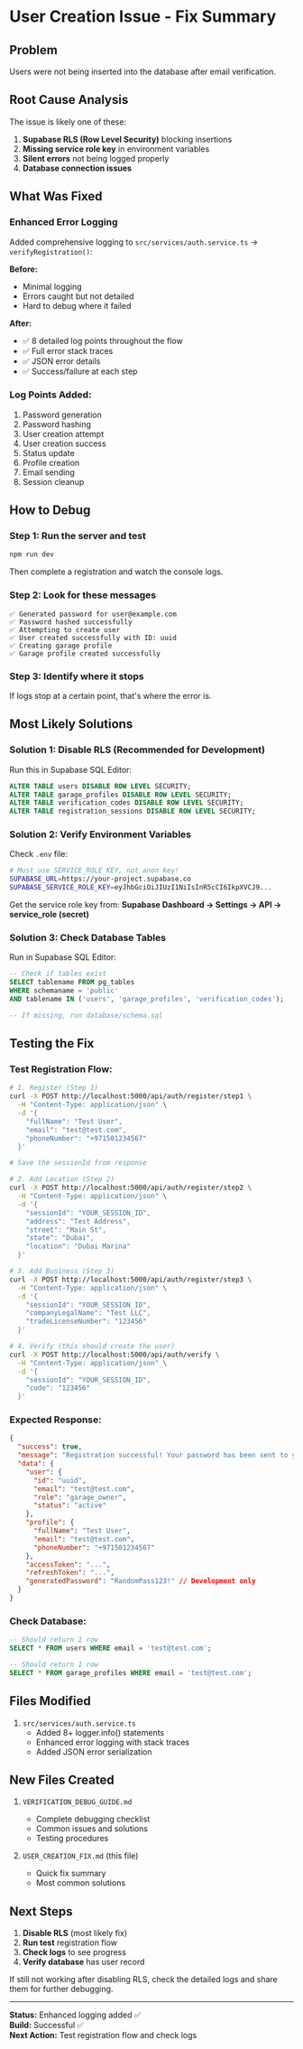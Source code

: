 # User Creation Issue - Fix Summary

## Problem
Users were not being inserted into the database after email verification.

## Root Cause Analysis

The issue is likely one of these:

1. **Supabase RLS (Row Level Security)** blocking insertions
2. **Missing service role key** in environment variables
3. **Silent errors** not being logged properly
4. **Database connection issues**

## What Was Fixed

### Enhanced Error Logging

Added comprehensive logging to `src/services/auth.service.ts` → `verifyRegistration()`:

**Before:**
- Minimal logging
- Errors caught but not detailed
- Hard to debug where it failed

**After:**
- ✅ 8 detailed log points throughout the flow
- ✅ Full error stack traces
- ✅ JSON error details
- ✅ Success/failure at each step

### Log Points Added:

1. Password generation
2. Password hashing  
3. User creation attempt
4. User creation success
5. Status update
6. Profile creation
7. Email sending
8. Session cleanup

## How to Debug

### Step 1: Run the server and test

```bash
npm run dev
```

Then complete a registration and watch the console logs.

### Step 2: Look for these messages

```
✅ Generated password for user@example.com
✅ Password hashed successfully
✅ Attempting to create user
✅ User created successfully with ID: uuid
✅ Creating garage profile
✅ Garage profile created successfully
```

### Step 3: Identify where it stops

If logs stop at a certain point, that's where the error is.

## Most Likely Solutions

### Solution 1: Disable RLS (Recommended for Development)

Run this in Supabase SQL Editor:

```sql
ALTER TABLE users DISABLE ROW LEVEL SECURITY;
ALTER TABLE garage_profiles DISABLE ROW LEVEL SECURITY;
ALTER TABLE verification_codes DISABLE ROW LEVEL SECURITY;
ALTER TABLE registration_sessions DISABLE ROW LEVEL SECURITY;
```

### Solution 2: Verify Environment Variables

Check `.env` file:

```bash
# Must use SERVICE_ROLE_KEY, not anon key!
SUPABASE_URL=https://your-project.supabase.co
SUPABASE_SERVICE_ROLE_KEY=eyJhbGciOiJIUzI1NiIsInR5cCI6IkpXVCJ9...
```

Get the service role key from:
**Supabase Dashboard → Settings → API → service_role (secret)**

### Solution 3: Check Database Tables

Run in Supabase SQL Editor:

```sql
-- Check if tables exist
SELECT tablename FROM pg_tables 
WHERE schemaname = 'public' 
AND tablename IN ('users', 'garage_profiles', 'verification_codes');

-- If missing, run database/schema.sql
```

## Testing the Fix

### Test Registration Flow:

```bash
# 1. Register (Step 1)
curl -X POST http://localhost:5000/api/auth/register/step1 \
  -H "Content-Type: application/json" \
  -d '{
    "fullName": "Test User",
    "email": "test@test.com",
    "phoneNumber": "+971501234567"
  }'

# Save the sessionId from response

# 2. Add Location (Step 2)
curl -X POST http://localhost:5000/api/auth/register/step2 \
  -H "Content-Type: application/json" \
  -d '{
    "sessionId": "YOUR_SESSION_ID",
    "address": "Test Address",
    "street": "Main St",
    "state": "Dubai",
    "location": "Dubai Marina"
  }'

# 3. Add Business (Step 3)
curl -X POST http://localhost:5000/api/auth/register/step3 \
  -H "Content-Type: application/json" \
  -d '{
    "sessionId": "YOUR_SESSION_ID",
    "companyLegalName": "Test LLC",
    "tradeLicenseNumber": "123456"
  }'

# 4. Verify (this should create the user)
curl -X POST http://localhost:5000/api/auth/verify \
  -H "Content-Type: application/json" \
  -d '{
    "sessionId": "YOUR_SESSION_ID",
    "code": "123456"
  }'
```

### Expected Response:

```json
{
  "success": true,
  "message": "Registration successful! Your password has been sent to your email.",
  "data": {
    "user": {
      "id": "uuid",
      "email": "test@test.com",
      "role": "garage_owner",
      "status": "active"
    },
    "profile": {
      "fullName": "Test User",
      "email": "test@test.com",
      "phoneNumber": "+971501234567"
    },
    "accessToken": "...",
    "refreshToken": "...",
    "generatedPassword": "RandomPass123!" // Development only
  }
}
```

### Check Database:

```sql
-- Should return 1 row
SELECT * FROM users WHERE email = 'test@test.com';

-- Should return 1 row  
SELECT * FROM garage_profiles WHERE email = 'test@test.com';
```

## Files Modified

1. `src/services/auth.service.ts`
   - Added 8+ logger.info() statements
   - Enhanced error logging with stack traces
   - Added JSON error serialization

## New Files Created

1. `VERIFICATION_DEBUG_GUIDE.md`
   - Complete debugging checklist
   - Common issues and solutions
   - Testing procedures

2. `USER_CREATION_FIX.md` (this file)
   - Quick fix summary
   - Most common solutions

## Next Steps

1. **Disable RLS** (most likely fix)
2. **Run test** registration flow
3. **Check logs** to see progress
4. **Verify database** has user record

If still not working after disabling RLS, check the detailed logs and share them for further debugging.

---

**Status:** Enhanced logging added ✅  
**Build:** Successful ✅  
**Next Action:** Test registration flow and check logs

